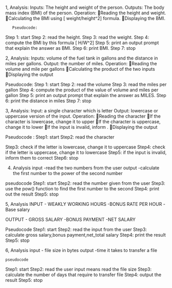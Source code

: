 1, 
Analysis:
Inputs:  The height and weight of the person.
Outputs: The body mass index (BMI) of the person.
Operation: 
Reading the height and weight.
Calculating the BMI using [ weight/height^2] formula.
Displaying the BMI.

       Pseudocode:
Step 1: start
Step 2: read the height.
Step 3: read the weight.
Step 4: compute the BMI by this formula [ H/W^2]
Step 5: print an output  prompt that explain the answer as BMI.
Step 6: print BMI.
Step 7: stop 


2,
Analysis:
Inputs: volume of the fuel tank in gallons and the distance in miles per gallons.
Output: the number of miles.
Operation: 
Reading the volume and mile per gallons
Calculating the product of the two inputs 
Displaying the output

Pseudocode:
Step 1: start
Step 2: read the volume
Step 3: read the miles per gallon
Step 4: compute the product of the value of volume and miles per gallon 
Step 5: print an output prompt that explain the answer as MILES.
Step 6: print the distance in miles
Step 7: stop


3, Analysis:
 Input:  a single character which is letter
Output: lowercase or uppercase version of the input.
Operation: 
Reading the character
If the character is lowercase, change it to upper
If the character is uppercase, change it to lower
If the input is invalid, inform .
Displaying the output
  
   Pseudocode :
Step1: start
Step2: read the character


Step3: check if the letter is lowercase, change it to uppercase
Step4: check if the letter is uppercase, change it to lowercase
Step5: if the input is invalid, inform them to correct
Step6: stop


4. Analysis
 input -read the two numbers from the user
 output -calculate the first number to the power of the second number
 
 
pseudocode
  Step1: start
Step2:  read the number given from the user
 Step3: use the pow() function to find the first number to the second
Step4: print out the result
Step5: stop


5, Analysis
  INPUT  - WEAKLY WORKING HOURS
         -BONUS RATE PER HOUR 
         -Base salary
         
  OUTPUT  - GROSS SALARY
          -BONUS PAYMENT
          -NET SALARY
      
  Pseudocode
 Step1: start 
Step2:  read the input from the user 
 Step3: calculate gross salary,bonus payment,net_total salary 
Step4: print the result
Step5: stop

6, Analysis
    input - file size in bytes
    output -time it takes to transfer a file
    
    
    pseudocode 
Step1: start
Step2: read the user input means read the file size
   Step3:  calculate the number of days that require to transfer file
Step4: output the result
Step5: stop
